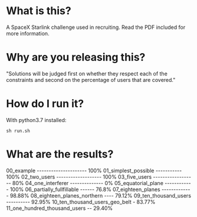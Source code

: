 # What is this?

A SpaceX Starlink challenge used in recruiting. Read the PDF included for more information.

# Why are you releasing this?

"Solutions will be judged first on whether they respect each of the constraints and second on the percentage of users that are covered."

# How do I run it?

With python3.7 installed:

`sh run.sh`

# What are the results?

00_example --------------------- 100%
01_simplest_possible ----------- 100%
02_two_users ------------------- 100%
03_five_users ------------------ 80%
04_one_interferer -------------- 0%
05_equatorial_plane ------------ 100%
06_partially_fullfillable ------ 76.8%
07_eighteen_planes ------------- 98.88%
08_eighteen_planes_northern ---- 79.12%
09_ten_thousand_users ---------- 92.95%
10_ten_thousand_users_geo_belt - 83.77%
11_one_hundred_thousand_users -- 29.40%

